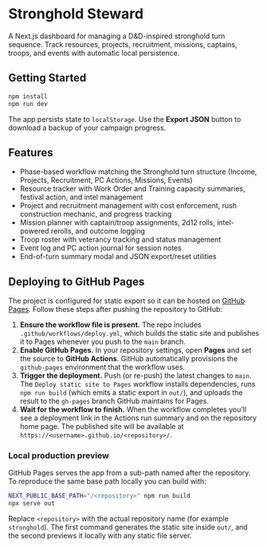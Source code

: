 # Stronghold Steward

A Next.js dashboard for managing a D&D-inspired stronghold turn sequence. Track resources, projects, recruitment, missions, captains, troops, and events with automatic local persistence.

## Getting Started

```bash
npm install
npm run dev
```

The app persists state to `localStorage`. Use the **Export JSON** button to download a backup of your campaign progress.

## Features

- Phase-based workflow matching the Stronghold turn structure (Income, Projects, Recruitment, PC Actions, Missions, Events)
- Resource tracker with Work Order and Training capacity summaries, festival action, and intel management
- Project and recruitment management with cost enforcement, rush construction mechanic, and progress tracking
- Mission planner with captain/troop assignments, 2d12 rolls, intel-powered rerolls, and outcome logging
- Troop roster with veterancy tracking and status management
- Event log and PC action journal for session notes
- End-of-turn summary modal and JSON export/reset utilities

## Deploying to GitHub Pages

The project is configured for static export so it can be hosted on [GitHub Pages](https://pages.github.com/). Follow these steps after pushing the repository to GitHub:

1. **Ensure the workflow file is present.** The repo includes `.github/workflows/deploy.yml`, which builds the static site and publishes it to Pages whenever you push to the `main` branch.
2. **Enable GitHub Pages.** In your repository settings, open **Pages** and set the source to **GitHub Actions**. GitHub automatically provisions the `github-pages` environment that the workflow uses.
3. **Trigger the deployment.** Push (or re-push) the latest changes to `main`. The `Deploy static site to Pages` workflow installs dependencies, runs `npm run build` (which emits a static export in `out/`), and uploads the result to the `gh-pages` branch GitHub maintains for Pages.
4. **Wait for the workflow to finish.** When the workflow completes you’ll see a deployment link in the Actions run summary and on the repository home page. The published site will be available at `https://<username>.github.io/<repository>/`.

### Local production preview

GitHub Pages serves the app from a sub-path named after the repository. To reproduce the same base path locally you can build with:

```bash
NEXT_PUBLIC_BASE_PATH="/<repository>" npm run build
npx serve out
```

Replace `<repository>` with the actual repository name (for example `stronghold`). The first command generates the static site inside `out/`, and the second previews it locally with any static file server.
